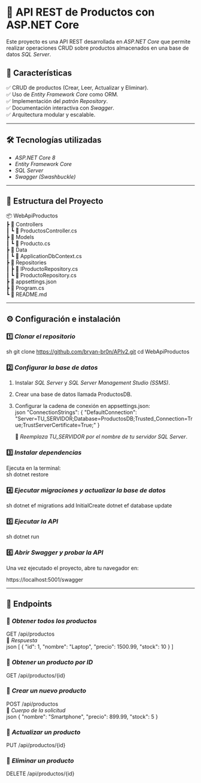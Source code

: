 # 📌 API REST de Productos con ASP.NET Core

Este proyecto es una API REST desarrollada en *ASP.NET Core* que permite realizar operaciones CRUD sobre productos almacenados en una base de datos *SQL Server*.  

## 🚀 Características  
✅ CRUD de productos (Crear, Leer, Actualizar y Eliminar).  
✅ Uso de *Entity Framework Core* como ORM.  
✅ Implementación del *patrón Repository*.  
✅ Documentación interactiva con *Swagger*.  
✅ Arquitectura modular y escalable.  

---

## 🛠️ Tecnologías utilizadas  
- *ASP.NET Core 8*  
- *Entity Framework Core*  
- *SQL Server*  
- *Swagger (Swashbuckle)*  

---

## 📂 Estructura del Proyecto  


📦 WebApiProductos  
 ┣ 📂 Controllers  
 ┃ ┗ 📜 ProductosController.cs  
 ┣ 📂 Models  
 ┃ ┗ 📜 Producto.cs  
 ┣ 📂 Data  
 ┃ ┗ 📜 ApplicationDbContext.cs  
 ┣ 📂 Repositories  
 ┃ ┣ 📜 IProductoRepository.cs  
 ┃ ┗ 📜 ProductoRepository.cs  
 ┣ 📜 appsettings.json  
 ┣ 📜 Program.cs  
 ┗ 📜 README.md  


---

## ⚙️ Configuración e instalación  

### 1️⃣ *Clonar el repositorio*  
sh
git clone https://github.com/bryan-br0n/APIv2.git
cd WebApiProductos


### 2️⃣ *Configurar la base de datos*  
1. Instalar *SQL Server* y *SQL Server Management Studio (SSMS)*.  
2. Crear una base de datos llamada ProductosDB.  
3. Configurar la cadena de conexión en appsettings.json:  
   json
   "ConnectionStrings": {
     "DefaultConnection": "Server=TU_SERVIDOR;Database=ProductosDB;Trusted_Connection=True;TrustServerCertificate=True;"
   }
   
   📌 *Reemplaza TU_SERVIDOR por el nombre de tu servidor SQL Server*.

### 3️⃣ *Instalar dependencias*  
Ejecuta en la terminal:  
sh
dotnet restore


### 4️⃣ *Ejecutar migraciones y actualizar la base de datos*  
sh
dotnet ef migrations add InitialCreate
dotnet ef database update


### 5️⃣ *Ejecutar la API*  
sh
dotnet run


### 6️⃣ *Abrir Swagger y probar la API*  
Una vez ejecutado el proyecto, abre tu navegador en:  

https://localhost:5001/swagger


---

## 📝 Endpoints  

### 🔹 *Obtener todos los productos*  
GET /api/productos  
📌 *Respuesta*  
json
[
  {
    "id": 1,
    "nombre": "Laptop",
    "precio": 1500.99,
    "stock": 10
  }
]


### 🔹 *Obtener un producto por ID*  
GET /api/productos/{id}  

### 🔹 *Crear un nuevo producto*  
POST /api/productos  
📌 *Cuerpo de la solicitud*  
json
{
  "nombre": "Smartphone",
  "precio": 899.99,
  "stock": 5
}


### 🔹 *Actualizar un producto*  
PUT /api/productos/{id}  

### 🔹 *Eliminar un producto*  
DELETE /api/productos/{id}  

